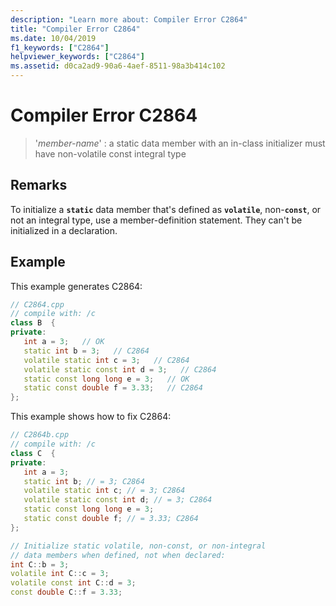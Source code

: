 ```yaml
---
description: "Learn more about: Compiler Error C2864"
title: "Compiler Error C2864"
ms.date: 10/04/2019
f1_keywords: ["C2864"]
helpviewer_keywords: ["C2864"]
ms.assetid: d0ca2ad9-90a6-4aef-8511-98a3b414c102
---
```

# Compiler Error C2864

> '*member-name*' : a static data member with an in-class initializer must have non-volatile const integral type

## Remarks

To initialize a **`static`** data member that's defined as **`volatile`**, non-**`const`**, or not an integral type, use a member-definition statement. They can't be initialized in a declaration.

## Example

This example generates C2864:

```cpp
// C2864.cpp
// compile with: /c
class B  {
private:
   int a = 3;   // OK
   static int b = 3;   // C2864
   volatile static int c = 3;   // C2864
   volatile static const int d = 3;   // C2864
   static const long long e = 3;   // OK
   static const double f = 3.33;   // C2864
};
```

This example shows how to fix C2864:

```cpp
// C2864b.cpp
// compile with: /c
class C  {
private:
   int a = 3;
   static int b; // = 3; C2864
   volatile static int c; // = 3; C2864
   volatile static const int d; // = 3; C2864
   static const long long e = 3;
   static const double f; // = 3.33; C2864
};

// Initialize static volatile, non-const, or non-integral
// data members when defined, not when declared:
int C::b = 3;
volatile int C::c = 3;
volatile const int C::d = 3;
const double C::f = 3.33;
```
